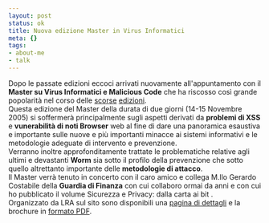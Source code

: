 ```yaml
--- 
layout: post
status: ok
title: Nuova edizione Master in Virus Informatici
meta: {}
tags: 
- about-me
- talk
---
```

Dopo le passate edizioni eccoci arrivati nuovamente all'appuntamento con il **Master su Virus Informatici e Malicious Code** che ha riscosso così grande popolarità nel corso delle [scorse](http://www.lastknight.com/conferenze/corso-virus-informatici-e-tecniche-di-prevenzione/) [edizioni](http://www.lastknight.com/conferenze/corso-virus-informatici-e-tecniche-di-prevenzione/).  
Questa edizione del Master della durata di due giorni (14-15 Novembre 2005) si soffermerà principalmente sugli aspetti derivati da **problemi di XSS** e **vunerabilità di noti Browser** web al fine di dare una panoramica esaustiva e importante sulle nuove e più importanti minacce ai sistemi informativi e le metodologie adeguate di intervento e prevenzione.  
Verranno inoltre approfonditamente trattate le problematiche relative agli ultimi e devastanti **Worm** sia sotto il profilo della prevenzione che sotto quello altrettanto importante delle **metodologie di attacco**.  
Il Master verrà tenuto in concerto con il caro amico e collega M.llo Gerardo Costabile della **Guardia di Finanza** con cui collaboro ormai da anni e con cui ho pubblicato il volume Sicurezza e Privacy: dalla carta ai bit .  
Organizzato da LRA sul sito sono disponibili una [pagina di dettagli](http://www.lra.it/web/dettaglioCorso.do?corsoId=855) e la brochure in  [formato PDF](http://www.lra.it/all/doc/upl//s1//GP85.pdf). 

